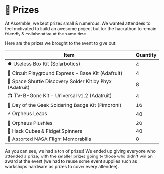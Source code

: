 # 🎁 Prizes

At Assemble, we kept prizes small & numerous. We wanted attendees to feel motivated to build an awesome project but for the hackathon to remain friendly & collaborative at the same time.

Here are the prizes we brought to the event to give out:

| Item |Quantity  |
|--|--|
|⏺️ Useless Box Kit (Solarbotics)  | 4 |
|🔮 Circuit Playground Express - Base Kit (Adafruit)  | 4 |
|🚀 Space Shuttle Discovery Solder Kit by Phyx (Adafruit)  | 8 |
|📺 TV-B-Gone Kit - Universal v1.2 (Adafruit)  | 4 |
|🔌 Day of the Geek Soldering Badge Kit (Pimoroni)  | 16 |
|⚡ Orpheus Leaps  | 40 |
|🤩 Orpheus Plushies  | 20 |
|🧊 Hack Cubes & Fidget Spinners  | 40 |
|🌝 Assorted NASA Flight Memorabilia  | 8 |

As you can see, we had a ton of prizes! We ended up giving everyone who attended a prize, with the smaller prizes going to those who didn't win an award at the event (we had to reuse some event supplies such as workshops hardware as prizes to cover every attendee). 
